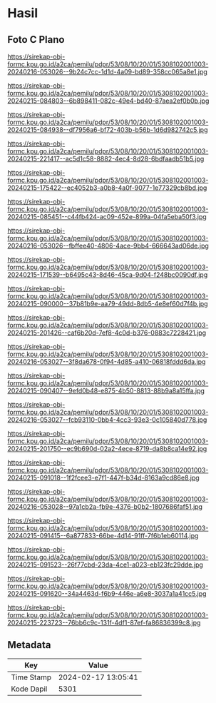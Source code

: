 # Hasil

## Foto C Plano

https://sirekap-obj-formc.kpu.go.id/a2ca/pemilu/pdpr/53/08/10/20/01/5308102001003-20240216-053026--9b24c7cc-1d1d-4a09-bd89-358cc065a8e1.jpg

https://sirekap-obj-formc.kpu.go.id/a2ca/pemilu/pdpr/53/08/10/20/01/5308102001003-20240215-084803--6b898411-082c-49e4-bd40-87aea2ef0b0b.jpg

https://sirekap-obj-formc.kpu.go.id/a2ca/pemilu/pdpr/53/08/10/20/01/5308102001003-20240215-084938--df7956a6-bf72-403b-b56b-1d6d982742c5.jpg

https://sirekap-obj-formc.kpu.go.id/a2ca/pemilu/pdpr/53/08/10/20/01/5308102001003-20240215-221417--ac5d1c58-8882-4ec4-8d28-6bdfaadb51b5.jpg

https://sirekap-obj-formc.kpu.go.id/a2ca/pemilu/pdpr/53/08/10/20/01/5308102001003-20240215-175422--ec4052b3-a0b8-4a0f-9077-1e77329cb8bd.jpg

https://sirekap-obj-formc.kpu.go.id/a2ca/pemilu/pdpr/53/08/10/20/01/5308102001003-20240215-085451--c44fb424-ac09-452e-899a-04fa5eba50f3.jpg

https://sirekap-obj-formc.kpu.go.id/a2ca/pemilu/pdpr/53/08/10/20/01/5308102001003-20240216-053026--fbffee40-4806-4ace-9bb4-666643ad06de.jpg

https://sirekap-obj-formc.kpu.go.id/a2ca/pemilu/pdpr/53/08/10/20/01/5308102001003-20240215-171539--b6495c43-8d46-45ca-9d04-f248bc0090df.jpg

https://sirekap-obj-formc.kpu.go.id/a2ca/pemilu/pdpr/53/08/10/20/01/5308102001003-20240215-090000--37b81b9e-aa79-49dd-8db5-4e8ef60d7f4b.jpg

https://sirekap-obj-formc.kpu.go.id/a2ca/pemilu/pdpr/53/08/10/20/01/5308102001003-20240215-201426--caf6b20d-7ef8-4c0d-b376-0883c7228421.jpg

https://sirekap-obj-formc.kpu.go.id/a2ca/pemilu/pdpr/53/08/10/20/01/5308102001003-20240216-053027--3f8da678-0f94-4d85-a410-06818fddd6da.jpg

https://sirekap-obj-formc.kpu.go.id/a2ca/pemilu/pdpr/53/08/10/20/01/5308102001003-20240215-090407--9efd0b48-e875-4b50-8813-88b9a8a15ffa.jpg

https://sirekap-obj-formc.kpu.go.id/a2ca/pemilu/pdpr/53/08/10/20/01/5308102001003-20240216-053027--fcb93110-0bb4-4cc3-93e3-0c105840d778.jpg

https://sirekap-obj-formc.kpu.go.id/a2ca/pemilu/pdpr/53/08/10/20/01/5308102001003-20240215-201750--ec9b690d-02a2-4ece-8719-da8b8ca14e92.jpg

https://sirekap-obj-formc.kpu.go.id/a2ca/pemilu/pdpr/53/08/10/20/01/5308102001003-20240215-091018--1f2fcee3-e7f1-447f-b34d-8163a9cd86e8.jpg

https://sirekap-obj-formc.kpu.go.id/a2ca/pemilu/pdpr/53/08/10/20/01/5308102001003-20240216-053028--97a1cb2a-fb9e-4376-b0b2-1807686faf51.jpg

https://sirekap-obj-formc.kpu.go.id/a2ca/pemilu/pdpr/53/08/10/20/01/5308102001003-20240215-091415--6a877833-66be-4d14-91ff-7f6b1eb60114.jpg

https://sirekap-obj-formc.kpu.go.id/a2ca/pemilu/pdpr/53/08/10/20/01/5308102001003-20240215-091523--26f77cbd-23da-4ce1-a023-eb123fc29dde.jpg

https://sirekap-obj-formc.kpu.go.id/a2ca/pemilu/pdpr/53/08/10/20/01/5308102001003-20240215-091620--34a4463d-f6b9-446e-a6e8-3037a1a41cc5.jpg

https://sirekap-obj-formc.kpu.go.id/a2ca/pemilu/pdpr/53/08/10/20/01/5308102001003-20240215-223723--76bb6c9c-131f-4df1-87ef-fa86836399c8.jpg


## Metadata

| Key        | Value               |
| ---------- | ------------------- |
| Time Stamp | 2024-02-17 13:05:41 |
| Kode Dapil | 5301                |



